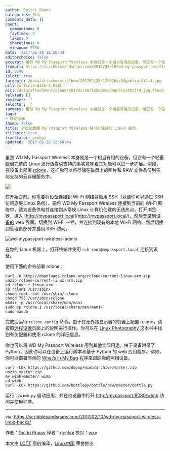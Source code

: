 ```yaml
---
author: Dmitri Popov
categories: 技术
comments_data: []
count:
  commentnum: 0
  favtimes: 0
  likes: 0
  sharetimes: 0
  viewnum: 5750
date: '2017-02-28 12:50:44'
editorchoice: false
excerpt: 虽然 WD My Passport Wireless 本身就是一个相当有用的设备，但它有一个轻量级但完整的 Linux 发行版提供支持的事实意味着其功能可以进一步扩展。
fromurl: https://scribblesandsnaps.com/2017/02/10/wd-my-passport-wireless-linux-hacks/
id: 8246
islctt: true
largepic: /data/attachment/album/201702/28/125028xc84gnbtxat8t1t4.jpg
url: /article-8246-1.html
pic: /data/attachment/album/201702/28/125028xc84gnbtxat8t1t4.jpg.thumb.jpg
related: []
reviewer: ''
selector: ''
summary: 虽然 WD My Passport Wireless 本身就是一个相当有用的设备，但它有一个轻量级但完整的 Linux 发行版提供支持的事实意味着其功能可以进一步扩展。
tags:
- 移动存储
thumb: false
title: 对西部数据 My Passport Wireless 移动存储进行 Linux 魔改
titlepic: true
translator: geekpi
updated: '2017-02-28 12:50:44'
---
```


虽然 WD My Passport Wireless 本身就是一个相当有用的设备，但它有一个轻量级但完整的 Linux 发行版提供支持的事实意味着其功能可以进一步扩展。例如，在设备上部署 [rclone](http://rclone.org/)，这样你可以将存储在磁盘上的照片和 RAW 文件备份到任何支持的云存储服务中。


![](/data/attachment/album/201702/28/125028xc84gnbtxat8t1t4.jpg)


在开始之前，你需要将设备连接到 Wi-Fi 网络并启用 SSH（以便你可以通过 SSH 访问底层 Linux 系统）。要将 WD My Passport Wireless 连接到当前的 Wi-Fi 网络中，请为设备供电并连接到从常规 Linux 计算机创建的无线热点。打开浏览器，进入 [http://mypassport.local](http://mypassport.local/)，然后登录到设备的 web 界面。切换到 Wi-Fi 一栏，并连接到现有的本地 Wi-Fi 网络。然后切换到管理员部分并启用 SSH 访问。


![wd-mypassport-wireless-admin](/data/attachment/album/201702/28/125048wh4cspl111jha1xr.png)


在你的 Linux 机器上，打开终端并使用 `ssh root@mypassport.local` 连接到设备。


使用下面的命令部署 rclone：



```
curl -O http://downloads.rclone.org/rclone-current-linux-arm.zip
unzip rclone-current-linux-arm.zip
cd rclone-*-linux-arm
cp rclone /usr/sbin/
chown root:root /usr/sbin/rclone
chmod 755 /usr/sbin/rclone
mkdir -p /usr/local/share/man/man1
sudo cp rclone.1 /usr/local/share/man/man1/
sudo mandb

```

完成后运行 `rclone config` 命令。由于在无外接显示器的机器上配置 rclone，请按照[远程设置](http://rclone.org/remote_setup/)页面上的说明进行操作。你可以在 [Linux Photography](https://gumroad.com/l/linux-photography) 这本书中找到有关配置和使用 rclone 的详细信息。


你也可以将 WD My Passport Wireless 用到其他实际用途。由于设备附带了 Python，因此你可以在设备上运行脚本和基于 Python 的 web 应用程序。例如，你可以部署简单的 [What’s in My Bag](https://github.com/dmpop/wimb) 程序来跟踪你的照相设备。



```
curl -LOk https://github.com/dmpop/wimb/archive/master.zip
unzip master.zip
mv wimb-master/ wimb
cd wimb
curl -LOk https://github.com/bottlepy/bottle/raw/master/bottle.py

```

运行 `./wimb.py` 启动应用，并在浏览器中打开 <http://mypassport:8080/wimb> 访问并使用程序。




---


via: <https://scribblesandsnaps.com/2017/02/10/wd-my-passport-wireless-linux-hacks/>


作者：[Dmitri Popov](https://scribblesandsnaps.com/author/dmpop/) 译者：[geekpi](https://github.com/geekpi) 校对：[wxy](https://github.com/wxy)


本文由 [LCTT](https://github.com/LCTT/TranslateProject) 原创编译，[Linux中国](https://linux.cn/) 荣誉推出